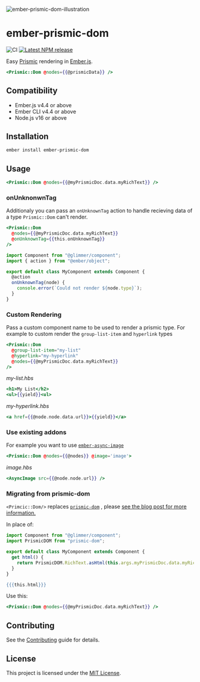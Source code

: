 ![ember-prismic-dom-illustration](https://user-images.githubusercontent.com/12345/189907218-ff8a7d4e-e5bf-4d6f-af87-972ceb98195e.svg)

# ember-prismic-dom

![CI](https://github.com/qonto/ember-prismic-dom/workflows/CI/badge.svg)
[![Latest NPM release][npm-badge]][npm-badge-url]

[npm-badge]: https://img.shields.io/npm/v/ember-prismic-dom.svg
[npm-badge-url]: https://www.npmjs.com/package/ember-prismic-dom

Easy [Prismic](https://prismic.io/) rendering in [Ember.js](https://emberjs.com).

```hbs
<Prismic::Dom @nodes={{@prismicData}} />
```

## Compatibility

- Ember.js v4.4 or above
- Ember CLI v4.4 or above
- Node.js v16 or above

## Installation

```sh
ember install ember-prismic-dom
```

## Usage

```hbs
<Prismic::Dom @nodes={{@myPrismicDoc.data.myRichText}} />
```

### onUnknonwnTag

Additionaly you can pass an `onUnknownTag` action to handle recieving data of a type `Prismic::Dom` can't render.

```hbs
<Prismic::Dom
  @nodes={{@myPrismicDoc.data.myRichText}}
  @onUnknownTag={{this.onUnknownTag}}
/>
```

```js
import Component from "@glimmer/component";
import { action } from "@ember/object";

export default class MyComponent extends Component {
  @action
  onUnknownTag(node) {
    console.error(`Could not render ${node.type}`);
  }
}
```

### Custom Rendering

Pass a custom component name to be used to render a prismic type. For example to custom render the `group-list-item` and `hyperlink` types

```hbs
<Prismic::Dom
  @group-list-item="my-list"
  @hyperlink="my-hyperlink"
  @nodes={{@myPrismicDoc.data.myRichText}}
/>
```

_my-list.hbs_

```hbs
<h1>My List</h2>
<ul>{{yield}}<ul>
```

_my-hyperlink.hbs_

```hbs
<a href={{@node.node.data.url}}>{{yield}}</a>
```

### Use existing addons

For example you want to use [`ember-async-image`](https://github.com/html-next/ember-async-image)

```hbs
<Prismic::Dom @nodes={{@nodes}} @image='image'>
```

_image.hbs_

```hbs
<AsyncImage src={{@node.node.url}} />
```

### Migrating from prismic-dom

`<Primcic::Dom/>` replaces [`prismic-dom`](https://github.com/prismicio/prismic-dom) , please [see the blog post for more information.](https://medium.com/qonto-way/introducing-ember-prismic-dom-c362647037d7)

In place of:

```js
import Component from "@glimmer/component";
import PrismicDOM from "prismic-dom";

export default class MyComponent extends Component {
  get html() {
    return PrismicDOM.RichText.asHtml(this.args.myPrismicDoc.data.myRichText);
  }
}
```

```hbs
{{{this.html}}}
```

Use this:

```hbs
<Prismic::Dom @nodes={{@myPrismicDoc.data.myRichText}} />
```

## Contributing

See the [Contributing](CONTRIBUTING.md) guide for details.

## License

This project is licensed under the [MIT License](LICENSE.md).
